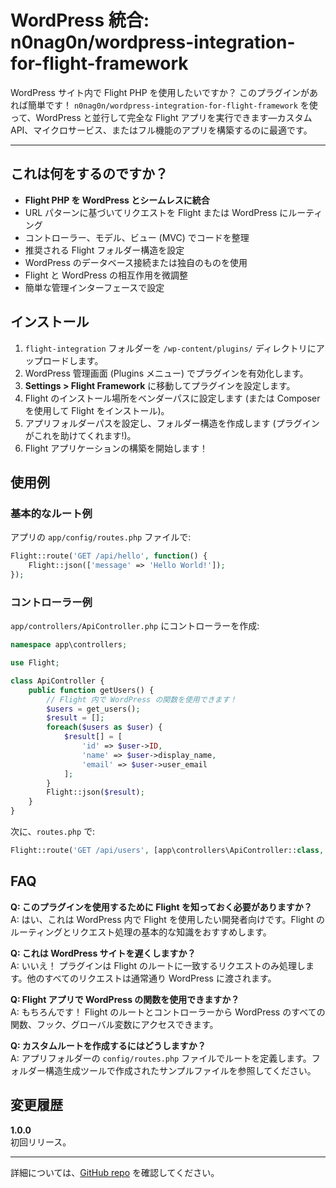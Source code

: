 # WordPress 統合: n0nag0n/wordpress-integration-for-flight-framework

WordPress サイト内で Flight PHP を使用したいですか？ このプラグインがあれば簡単です！ `n0nag0n/wordpress-integration-for-flight-framework` を使って、WordPress と並行して完全な Flight アプリを実行できます—カスタム API、マイクロサービス、またはフル機能のアプリを構築するのに最適です。

---

## これは何をするのですか？

- **Flight PHP を WordPress とシームレスに統合**
- URL パターンに基づいてリクエストを Flight または WordPress にルーティング
- コントローラー、モデル、ビュー (MVC) でコードを整理
- 推奨される Flight フォルダー構造を設定
- WordPress のデータベース接続または独自のものを使用
- Flight と WordPress の相互作用を微調整
- 簡単な管理インターフェースで設定

## インストール

1. `flight-integration` フォルダーを `/wp-content/plugins/` ディレクトリにアップロードします。
2. WordPress 管理画面 (Plugins メニュー) でプラグインを有効化します。
3. **Settings > Flight Framework** に移動してプラグインを設定します。
4. Flight のインストール場所をベンダーパスに設定します (または Composer を使用して Flight をインストール)。
5. アプリフォルダーパスを設定し、フォルダー構造を作成します (プラグインがこれを助けてくれます!)。
6. Flight アプリケーションの構築を開始します！

## 使用例

### 基本的なルート例
アプリの `app/config/routes.php` ファイルで:

```php
Flight::route('GET /api/hello', function() {
    Flight::json(['message' => 'Hello World!']);
});
```

### コントローラー例

`app/controllers/ApiController.php` にコントローラーを作成:

```php
namespace app\controllers;

use Flight;

class ApiController {
    public function getUsers() {
        // Flight 内で WordPress の関数を使用できます！
        $users = get_users();
        $result = [];
        foreach($users as $user) {
            $result[] = [
                'id' => $user->ID,
                'name' => $user->display_name,
                'email' => $user->user_email
            ];
        }
        Flight::json($result);
    }
}
```

次に、`routes.php` で:

```php
Flight::route('GET /api/users', [app\controllers\ApiController::class, 'getUsers']);
```

## FAQ

**Q: このプラグインを使用するために Flight を知っておく必要がありますか？**  
A: はい、これは WordPress 内で Flight を使用したい開発者向けです。Flight のルーティングとリクエスト処理の基本的な知識をおすすめします。

**Q: これは WordPress サイトを遅くしますか？**  
A: いいえ！ プラグインは Flight のルートに一致するリクエストのみ処理します。他のすべてのリクエストは通常通り WordPress に渡されます。

**Q: Flight アプリで WordPress の関数を使用できますか？**  
A: もちろんです！ Flight のルートとコントローラーから WordPress のすべての関数、フック、グローバル変数にアクセスできます。

**Q: カスタムルートを作成するにはどうしますか？**  
A: アプリフォルダーの `config/routes.php` ファイルでルートを定義します。フォルダー構造生成ツールで作成されたサンプルファイルを参照してください。

## 変更履歴

**1.0.0**  
初回リリース。

---

詳細については、[GitHub repo](https://github.com/n0nag0n/wordpress-integration-for-flight-framework) を確認してください。